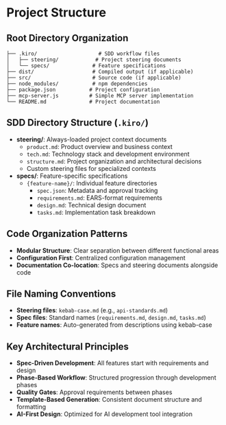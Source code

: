 # Project Structure

## Root Directory Organization
```
├── .kiro/                    # SDD workflow files
│   ├── steering/            # Project steering documents
│   └── specs/              # Feature specifications
├── dist/                   # Compiled output (if applicable)
├── src/                    # Source code (if applicable)
├── node_modules/           # npm dependencies
├── package.json           # Project configuration
├── mcp-server.js          # Simple MCP server implementation
└── README.md              # Project documentation
```

## SDD Directory Structure (`.kiro/`)
- **steering/**: Always-loaded project context documents
  - `product.md`: Product overview and business context
  - `tech.md`: Technology stack and development environment
  - `structure.md`: Project organization and architectural decisions
  - Custom steering files for specialized contexts
- **specs/**: Feature-specific specifications
  - `{feature-name}/`: Individual feature directories
    - `spec.json`: Metadata and approval tracking
    - `requirements.md`: EARS-format requirements
    - `design.md`: Technical design document
    - `tasks.md`: Implementation task breakdown

## Code Organization Patterns
- **Modular Structure**: Clear separation between different functional areas
- **Configuration First**: Centralized configuration management
- **Documentation Co-location**: Specs and steering documents alongside code

## File Naming Conventions
- **Steering files**: `kebab-case.md` (e.g., `api-standards.md`)
- **Spec files**: Standard names (`requirements.md`, `design.md`, `tasks.md`)
- **Feature names**: Auto-generated from descriptions using kebab-case

## Key Architectural Principles
- **Spec-Driven Development**: All features start with requirements and design
- **Phase-Based Workflow**: Structured progression through development phases
- **Quality Gates**: Approval requirements between phases
- **Template-Based Generation**: Consistent document structure and formatting
- **AI-First Design**: Optimized for AI development tool integration
